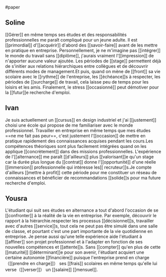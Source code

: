 #paper 
## Soline
[[Gérer]] en même temps ses études et des responsabilités professionnelles me paraît compliqué pour un jeune adulte. Il est [[primordial]] d'[[acquérir]] d'abord des [[savoir-faire]] avant de les mettre en pratique en entreprise. Personnellement, je ne m'imagine pas [[intégrer]] le monde du travail sans [[diplôme]], j'aurais vraiment l'[[impression]] de n'apporter aucune valeur ajoutée. Les périodes de [[stage]] permettent déjà de s'initier aux relations hiérarchiques entre collègues et de découvrir différents modes de management.Et puis, quand on mène de [[front]] sa vie scolaire avec le [[rythme]] de l'entreprise, les [[échéance]]s à respecter, les périodes de [[surcharge]] de travail, cela laisse peu de temps pour les loisirs et les amis. Finalement, le stress [[occasionné]] peut démotiver pour la [[futur]]e recherche d'emploi.
## Ivan
Je suis actuellement un [[cursus]] en design industriel et j'ai [[justement]] choisi une école qui propose de me familiariser avec le monde professionnel. Travailler en entreprise en même temps que mes études ==ne me fait pas peur==, c'est justement l'[[occasion]] de mettre en pratique rapidement des connaissances acquises pendant les cours.Les compétences théoriques sont plus facilement intégrées quand on les applique [[concrètement]] dans des missions professionnelles. L'expérience de l'[[alternance]] me paraît [[d'ailleurs]] plus [[valorisant]]e qu'un stage car la durée plus longue du [[contrat]] donne l'[[opportunité]] d'une réelle [[immersion]] professionnelle qui intéresse les[[ recruteur]]s.Je compte d'ailleurs [[mettre à profit]] cette période pour me constituer un réseau de connaissances et bénéficier de recommandations [[solide]]s pour ma future recherche d'emploi.
## Yousra
L'étudiant qui suit ses études en alternance a tout d'abord l'occasion de se [[confronter]] à la réalité de la vie en entreprise. Par exemple, découvrir le rapport à la hiérarchie.respecter les processus [[décisionnel]]s, travailler avec d'autres [[service]]s, tout cela ne peut pas être simulé dans une salle de classe, et pourtant c'est une part importante de la vie quotidienne en entreprise. Je pense aussi qu'une telle expérience aide l'étudiant à [[affiner]] son projet professionnel et à l'adapter en fonction de ses nouvelles compétences et [[attente]]s. Sans [[compter]] qu'en plus de cette [[maturité]] [[déterminant]]e pour son avenir, l'étudiant acquiert une certaine autonomie [[financière]] puisque l'entreprise prend en charge（[[prendre en charge]]） ses [[frais]] scolaires en même temps qu'elle lui verse（[[verser]]） un [[salaire]] [[mensuel]].